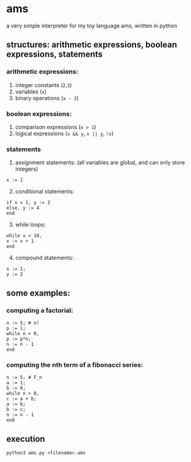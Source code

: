# ams
a very simple interpreter for my toy language ams, written in python

## structures: arithmetic expressions, boolean expressions, statements
### arithmetic expressions:
1. integer constants (`2`,`3`)
2. variables (`x`)
3. binary operations (`x - 2`)
### boolean expressions:
1. comparison expressions (`x > 1`)
2. logical expressions (`x && y`, `x || y`, `!x`)
### statements
  1. assignment statements: (all variables are global, and can only store integers)
```
x := 1  
```
  2. conditional statements:
```
if x = 1, y := 2 
else, y := 4
end
```
  3. while loops:
```
while x < 10,
x := x + 1
end
```
  4. compound statements:
```
x := 1;
y := 2
```
## some examples:

### computing a factorial:
```
n := 5; # n!
p := 1;
while n > 0,
p := p*n;
n := n - 1
end
```
### computing the nth term of a fibonacci series:
```
n := 5; # F_n
a := 1;
b := 0;
while n > 0,
c := a + b;
a := b;
b := c;
n := n - 1
end
```
## execution
`python3 ams.py <filename>.ams`
